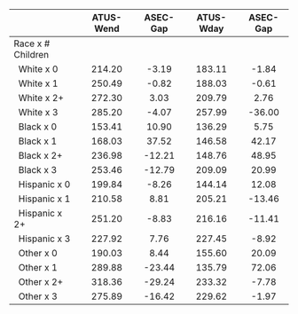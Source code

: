 
|                      |    ATUS-Wend |     ASEC-Gap |    ATUS-Wday |     ASEC-Gap |
| -------------------- | :----------: | :----------: | :----------: | :----------: |
| Race x # Children    |              |              |              |              |
| &nbsp;&nbsp;White x 0 |       214.20 |        -3.19 |       183.11 |        -1.84 |
| &nbsp;&nbsp;White x 1 |       250.49 |        -0.82 |       188.03 |        -0.61 |
| &nbsp;&nbsp;White x 2+ |       272.30 |         3.03 |       209.79 |         2.76 |
| &nbsp;&nbsp;White x 3 |       285.20 |        -4.07 |       257.99 |       -36.00 |
| &nbsp;&nbsp;Black x 0 |       153.41 |        10.90 |       136.29 |         5.75 |
| &nbsp;&nbsp;Black x 1 |       168.03 |        37.52 |       146.58 |        42.17 |
| &nbsp;&nbsp;Black x 2+ |       236.98 |       -12.21 |       148.76 |        48.95 |
| &nbsp;&nbsp;Black x 3 |       253.46 |       -12.79 |       209.09 |        20.99 |
| &nbsp;&nbsp;Hispanic x 0 |       199.84 |        -8.26 |       144.14 |        12.08 |
| &nbsp;&nbsp;Hispanic x 1 |       210.58 |         8.81 |       205.21 |       -13.46 |
| &nbsp;&nbsp;Hispanic x 2+ |       251.20 |        -8.83 |       216.16 |       -11.41 |
| &nbsp;&nbsp;Hispanic x 3 |       227.92 |         7.76 |       227.45 |        -8.92 |
| &nbsp;&nbsp;Other x 0 |       190.03 |         8.44 |       155.60 |        20.09 |
| &nbsp;&nbsp;Other x 1 |       289.88 |       -23.44 |       135.79 |        72.06 |
| &nbsp;&nbsp;Other x 2+ |       318.36 |       -29.24 |       233.32 |        -7.78 |
| &nbsp;&nbsp;Other x 3 |       275.89 |       -16.42 |       229.62 |        -1.97 |

